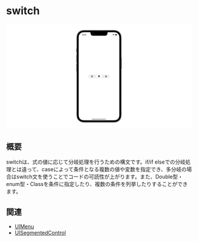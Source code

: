 # switch
![switch](switch.gif)

## 概要
switchは、式の値に応じて分岐処理を行うための構文です。if/if elseでの分岐処理とは違って、caseによって条件となる複数の値や変数を指定でき、多分岐の場合はswitch文を使うことでコードの可読性が上がります。また、Double型・enum型・Classを条件に指定したり、複数の条件を列挙したりすることができます。

## 関連
- [UIMenu](https://github.com/lifeistech/toybox/tree/main/UIMenu)
- [UISegmentedControl](https://github.com/lifeistech/toybox/tree/main/UISegmentedControl)
